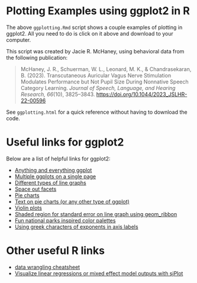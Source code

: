 # Plotting Examples using ggplot2 in R

The above `ggplotting.Rmd` script shows a couple examples of plotting in ggplot2. All you need to do is click on it above and download to your computer.

This script was created by Jacie R. McHaney, using behavioral data from the following publication:

>McHaney, J. R., Schuerman, W. L., Leonard, M. K., & Chandrasekaran, B. (2023). Transcutaneous Auricular Vagus Nerve Stimulation Modulates Performance but Not Pupil Size During Nonnative Speech Category Learning. *Journal of Speech, Language, and Hearing Research, 66*(10), 3825–3843. https://doi.org/10.1044/2023_JSLHR-22-00596

See `ggplotting.html` for a quick reference without having to download the code.

# Useful links for ggplot2

Below are a list of helpful links for ggplot2:

- [Anything and everything ggplot](http://www.cookbook-r.com/Graphs/)
- [Multiple ggplots on a single page](https://cran.r-project.org/web/packages/egg/vignettes/Ecosystem.html)
- [Different types of line graphs](http://www.sthda.com/english/wiki/ggplot2-line-types-how-to-change-line-types-of-a-graph-in-r-software)
- [Space out facets](https://stackoverflow.com/questions/3681647/ggplot-how-to-increase-spacing-between-faceted-plots)
- [Pie charts](http://www.sthda.com/english/wiki/ggplot2-pie-chart-quick-start-guide-r-software-and-data-visualization)
- [Text on pie charts (or any other type of ggplot)](https://stackoverflow.com/questions/16184188/ggplot-facet-piechart-placing-text-in-the-middle-of-pie-chart-slices)
- [Violin plots](http://www.sthda.com/english/wiki/ggplot2-violin-plot-quick-start-guide-r-software-and-data-visualization)
- [Shaded region for standard error on line graph using geom_ribbon](https://ggplot2.tidyverse.org/reference/geom_ribbon.html)
- [Fun national parks inspired color palettes](https://github.com/kevinsblake/NatParksPalettes)
- [Using greek characters of exponents in axis labels](https://www.dataanalytics.org.uk/axis-labels-in-r-plots-using-expression/#:~:text=Superscript%20is%20%E2%80%9Cstarted%E2%80%9D%20by%20the,then%20enclose%20it%20in%20quotes.)


# Other useful R links

- [data wrangling cheatsheet](https://www.rstudio.com/wp-content/uploads/2015/02/data-wrangling-cheatsheet.pdf)
- [Visualize linear regressions or mixed effect model outputs with sjPlot](https://cran.r-project.org/web/packages/sjPlot/sjPlot.pdf)

